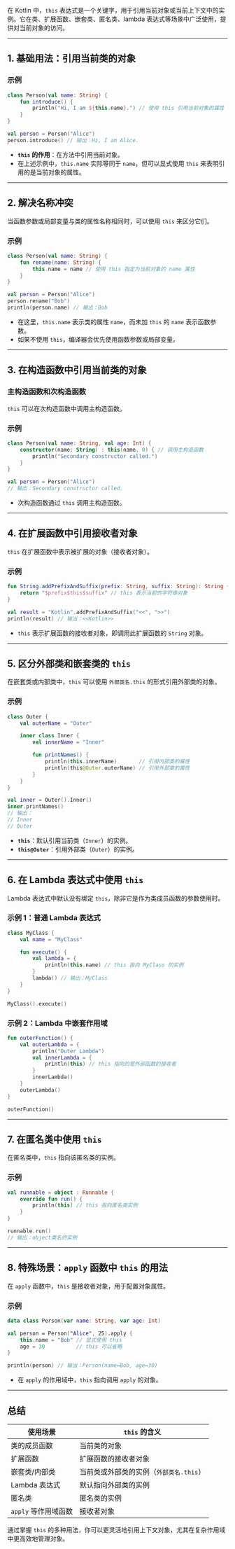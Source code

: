 在 Kotlin 中，`this` 表达式是一个关键字，用于引用当前对象或当前上下文中的实例。它在类、扩展函数、嵌套类、匿名类、lambda 表达式等场景中广泛使用，提供对当前对象的访问。

---

## **1. 基础用法：引用当前类的对象**

### **示例**

```kotlin
class Person(val name: String) {
    fun introduce() {
        println("Hi, I am ${this.name}.") // 使用 this 引用当前对象的属性
    }
}

val person = Person("Alice")
person.introduce() // 输出：Hi, I am Alice.
```

- **`this` 的作用**：在方法中引用当前对象。
- 在上述示例中，`this.name` 实际等同于 `name`，但可以显式使用 `this` 来表明引用的是当前对象的属性。

---

## **2. 解决名称冲突**

当函数参数或局部变量与类的属性名称相同时，可以使用 `this` 来区分它们。

### **示例**

```kotlin
class Person(val name: String) {
    fun rename(name: String) {
        this.name = name // 使用 this 指定为当前对象的 name 属性
    }
}

val person = Person("Alice")
person.rename("Bob")
println(person.name) // 输出：Bob
```

- 在这里，`this.name` 表示类的属性 `name`，而未加 `this` 的 `name` 表示函数参数。
- 如果不使用 `this`，编译器会优先使用函数参数或局部变量。

---

## **3. 在构造函数中引用当前类的对象**

### **主构造函数和次构造函数**

`this` 可以在次构造函数中调用主构造函数。

### **示例**

```kotlin
class Person(val name: String, val age: Int) {
    constructor(name: String) : this(name, 0) { // 调用主构造函数
        println("Secondary constructor called.")
    }
}

val person = Person("Alice") 
// 输出：Secondary constructor called.
```

- 次构造函数通过 `this` 调用主构造函数。

---

## **4. 在扩展函数中引用接收者对象**

`this` 在扩展函数中表示被扩展的对象（接收者对象）。

### **示例**

```kotlin
fun String.addPrefixAndSuffix(prefix: String, suffix: String): String {
    return "$prefix$this$suffix" // this 表示当前的字符串对象
}

val result = "Kotlin".addPrefixAndSuffix("<<", ">>")
println(result) // 输出：<<Kotlin>>
```

- `this` 表示扩展函数的接收者对象，即调用此扩展函数的 `String` 对象。

---

## **5. 区分外部类和嵌套类的 `this`**

在嵌套类或内部类中，`this` 可以使用 `外部类名.this` 的形式引用外部类的对象。

### **示例**

```kotlin
class Outer {
    val outerName = "Outer"

    inner class Inner {
        val innerName = "Inner"

        fun printNames() {
            println(this.innerName)       // 引用内部类的属性
            println(this@Outer.outerName) // 引用外部类的属性
        }
    }
}

val inner = Outer().Inner()
inner.printNames()
// 输出：
// Inner
// Outer
```

- **`this`**：默认引用当前类（`Inner`）的实例。
- **`this@Outer`**：引用外部类（`Outer`）的实例。

---

## **6. 在 Lambda 表达式中使用 `this`**

Lambda 表达式中默认没有绑定 `this`，除非它是作为类成员函数的参数使用时。

### **示例 1：普通 Lambda 表达式**

```kotlin
class MyClass {
    val name = "MyClass"

    fun execute() {
        val lambda = {
            println(this.name) // this 指向 MyClass 的实例
        }
        lambda() // 输出：MyClass
    }
}

MyClass().execute()
```

### **示例 2：Lambda 中嵌套作用域**

```kotlin
fun outerFunction() {
    val outerLambda = {
        println("Outer Lambda")
        val innerLambda = {
            println(this) // this 指向的是外部函数的接收者
        }
        innerLambda()
    }
    outerLambda()
}

outerFunction()
```

---

## **7. 在匿名类中使用 `this`**

在匿名类中，`this` 指向该匿名类的实例。

### **示例**

```kotlin
val runnable = object : Runnable {
    override fun run() {
        println(this) // this 指向匿名类实例
    }
}

runnable.run()
// 输出：object类名的实例
```

---

## **8. 特殊场景：`apply` 函数中 `this` 的用法**

在 `apply` 函数中，`this` 是接收者对象，用于配置对象属性。

### **示例**

```kotlin
data class Person(var name: String, var age: Int)

val person = Person("Alice", 25).apply {
    this.name = "Bob" // 显式使用 this
    age = 30          // this 可以省略
}

println(person) // 输出：Person(name=Bob, age=30)
```

- 在 `apply` 的作用域中，`this` 指向调用 `apply` 的对象。

---

## **总结**

|使用场景|`this` 的含义|
|---|---|
|类的成员函数|当前类的对象|
|扩展函数|扩展函数的接收者对象|
|嵌套类/内部类|当前类或外部类的实例（`外部类名.this`）|
|Lambda 表达式|默认指向外部类的实例|
|匿名类|匿名类的实例|
|`apply` 等作用域函数|接收者对象|

通过掌握 `this` 的多种用法，你可以更灵活地引用上下文对象，尤其在复杂作用域中更高效地管理对象。